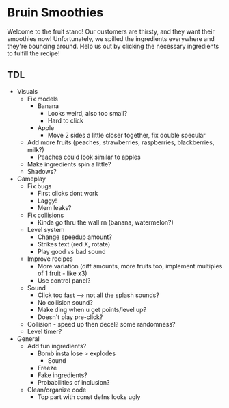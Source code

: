 # Bruin Smoothies

Welcome to the fruit stand! Our customers are thirsty, and they want their smoothies now! Unfortunately, we spilled the ingredients everywhere and they're bouncing around. Help us out by clicking the necessary ingredients to fulfill the recipe!

## TDL
- Visuals
  - Fix models
    - Banana
      - Looks weird, also too small?
      - Hard to click
    - Apple
      - Move 2 sides a little closer together, fix double specular
  - Add more fruits (peaches, strawberries, raspberries, blackberries, milk?)
    - Peaches could look similar to apples
  - Make ingredients spin a little?
  - Shadows?
- Gameplay
  - Fix bugs
    - First clicks dont work
    - Laggy!
    - Mem leaks?
  - Fix collisions
    - Kinda go thru the wall rn (banana, watermelon?)
  - Level system
    - Change speedup amount?
    - Strikes text (red X, rotate)
    - Play good vs bad sound
  - Improve recipes
    - More variation (diff amounts, more fruits too, implement multiples of 1 fruit - like x3)
    - Use control panel?
  - Sound
    - Click too fast --> not all the splash sounds?
    - No collision sound?
    - Make ding when u get points/level up?
    - Doesn't play pre-click?
  - Collision - speed up then decel? some randomness?
  - Level timer?
- General
  - Add fun ingredients?
    - Bomb insta lose > explodes
      - Sound
    - Freeze
    - Fake ingredients?
    - Probabilities of inclusion?
  - Clean/organize code
    - Top part with const defns looks ugly